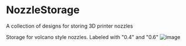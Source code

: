 # NozzleStorage
A collection of designs for storing 3D printer nozzles

Storage for volcano style nozzles. Labeled with "0.4" and "0.6"
![image](https://user-images.githubusercontent.com/25805271/207453073-4d49539a-d93a-4f6f-b301-fc3737c6705a.png)
